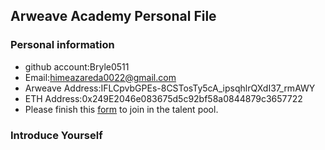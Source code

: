 ## Arweave Academy Personal File

### Personal information

- github account:Bryle0511
- Email:himeazareda0022@gmail.com
- Arweave Address:IFLCpvbGPEs-8CSTosTy5cA_ipsqhlrQXdI37_rmAWY
- ETH Address:0x249E2046e083675d5c92bf58a0844879c3657722
- Please finish this [form](https://docs.google.com/forms/d/e/1FAIpQLSfWA5fIIcBgmRppm3jNz5vmf9Mai_QMVil-2pO4r7YKn_Zhtw/viewform?usp=sf_link) to join in the talent pool.

### Introduce Yourself
